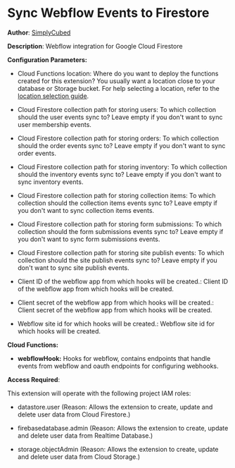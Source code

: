 # Sync Webflow Events to Firestore

**Author**: [SimplyCubed](https://simplycubed.com)

**Description**: Webflow integration for Google Cloud Firestore

**Configuration Parameters:**

- Cloud Functions location: Where do you want to deploy the functions created for this extension? You usually want a location close to your database or Storage bucket. For help selecting a location, refer to the [location selection guide](https://firebase.google.com/docs/functions/locations).

- Cloud Firestore collection path for storing users: To which collection should the user events sync to? Leave empty if you don't want to sync user membership events.

- Cloud Firestore collection path for storing orders: To which collection should the order events sync to? Leave empty if you don't want to sync order events.

- Cloud Firestore collection path for storing inventory: To which collection should the inventory events sync to? Leave empty if you don't want to sync inventory events.

- Cloud Firestore collection path for storing collection items: To which collection should the collection items events sync to? Leave empty if you don't want to sync collection items events.

- Cloud Firestore collection path for storing form submissions: To which collection should the form submissions events sync to? Leave empty if you don't want to sync form submissions events.

- Cloud Firestore collection path for storing site publish events: To which collection should the site publish events sync to? Leave empty if you don't want to sync site publish events.

- Client ID of the webflow app from which hooks will be created.: Client ID of the webflow app from which hooks will be created.

- Client secret of the webflow app from which hooks will be created.: Client secret of the webflow app from which hooks will be created.

- Webflow site id for which hooks will be created.: Webflow site id for which hooks will be created.

**Cloud Functions:**

- **webflowHook:** Hooks for webflow, contains endpoints that handle events from webflow and oauth endpoints for configuring webhooks.

**Access Required**:

This extension will operate with the following project IAM roles:

- datastore.user (Reason: Allows the extension to create, update and delete user data from Cloud Firestore.)

- firebasedatabase.admin (Reason: Allows the extension to create, update and delete user data from Realtime Database.)

- storage.objectAdmin (Reason: Allows the extension to create, update and delete user data from Cloud Storage.)
